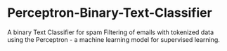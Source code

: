 # Perceptron-Binary-Text-Classifier
A binary Text Classifier for spam Filtering of emails with tokenized data using the Perceptron - a machine learning model for supervised learning.
